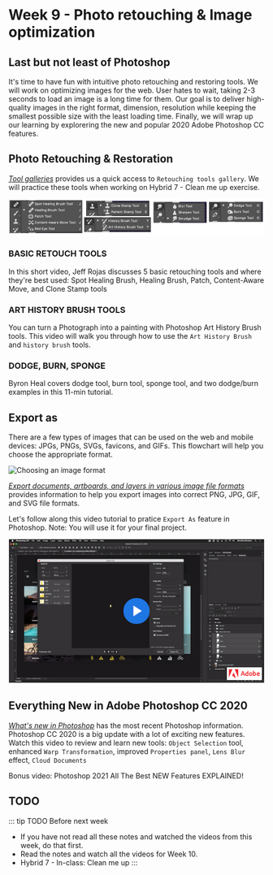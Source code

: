 # Week 9 - Photo retouching & Image optimization

## Last but not least of Photoshop

It's time to have fun with intuitive photo retouching and restoring tools. We will work on optimizing images for the web. User hates to wait, taking 2-3 seconds to load an image is a long time for them. Our goal is to deliver high-quality images in the right format, dimension, resolution while keeping the smallest possible size with the least loading time. Finally, we will wrap up our learning by explorering the new and popular 2020 Adobe Photoshop CC features. 

## Photo Retouching & Restoration

[*Tool galleries*](https://helpx.adobe.com/photoshop/using/tools.html#tool_galleries) provides us a quick access to `Retouching tools gallery`. We will practice these tools when working on Hybrid 7 - Clean me up exercise.

![Photoshop Retouching tools](./retouching-tools.png)


### BASIC RETOUCH TOOLS

In this short video, Jeff Rojas discusses 5 basic retouching tools and where they're best used: Spot Healing Brush, Healing Brush, Patch, Content-Aware Move, and Clone Stamp tools

<YouTube
  title="5 Basic retouching tools"
  url="https://www.youtube.com/embed/30lc8fW7m2Y"
/>

### ART HISTORY BRUSH TOOLS 

You can turn a Photograph into a painting with Photoshop Art History Brush tools. This video will walk you through how to use the `Art History Brush` and `history brush` tools.

<YouTube
  title="Art History Brush in Photoshop CC"
  url="https://www.youtube.com/embed/V5UPmn9uflY"
/>


### DODGE, BURN, SPONGE

Byron Heal covers dodge tool, burn tool, sponge tool, and two dodge/burn examples in this 11-min tutorial. 

<YouTube
  title="5 Basic retouching tools"
  url="https://www.youtube.com/embed/ShmOZGt1l04"
/>


## Export as 

There are a few types of images that can be used on the web and mobile devices: JPGs, PNGs, SVGs, favicons, and GIFs. This flowchart will help you choose the appropriate format.

![Choosing an image format](https://learn-the-web.algonquindesign.ca/topics/image-formats/flow-chart.png)

[*Export documents, artboards, and layers in various image file formats*](https://helpx.adobe.com/photoshop/using/export-artboards-layers.html) provides information to help you export images into correct PNG, JPG, GIF, and SVG file formats.

Let's follow along this video tutorial to pratice `Export As` feature in Photoshop. Note: You will use it for your final project. 

<a href="https://helpx.adobe.com/photoshop/how-to/export-image-web.html" target="_blank">![Choosing an image format](./ps-export-as.png)</a>

## Everything New in Adobe Photoshop CC 2020
[*What's new in Photoshop*](https://helpx.adobe.com/photoshop/using/whats-new.html) has the most recent Photoshop information. Photoshop CC 2020 is a big update with a lot of exciting new features. Watch this video to review and learn new tools: `Object Selection` tool, enhanced `Warp Transformation`, improved `Properties panel`, `Lens Blur` effect, `Cloud Documents` 

<YouTube
  title="What's new in 2020 Photoshop CC"
  url="https://www.youtube.com/embed/f8_S8M6ZJt4"
/>


Bonus video: Photoshop 2021 All The Best NEW Features EXPLAINED!

<YouTube
  title="Photoshop 2021 All The Best NEW Features EXPLAINED!"
  url="https://www.youtube.com/embed/f3kYFnIYB0s"
/>


## TODO

::: tip TODO Before next week

- If you have not read all these notes and watched the videos from this week, do that first.
- Read the notes and watch all the videos for Week 10.
- Hybrid 7 - In-class: Clean me up
  :::
